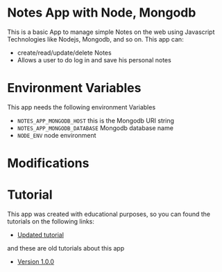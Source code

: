 # Notes App with Node, Mongodb
This is a basic App to manage simple Notes on the web using Javascript Technologies like Nodejs, Mongodb, and so on.
This app can:
- create/read/update/delete Notes
- Allows a user to do log in and save his personal notes

# Environment Variables
This app needs the following environment Variables
* `NOTES_APP_MONGODB_HOST` this is the Mongodb URI string
* `NOTES_APP_MONGODB_DATABASE` Mongodb database name
* `NODE_ENV` node environment

# Modifications

# Tutorial
This app was created with educational purposes, so you can found the tutorials on the following links:
* [Updated tutorial](https://wwww.faztweb.com)

and these are old tutorials about this app
* [Version 1.0.0](https://youtu.be/-bI0diefasA)